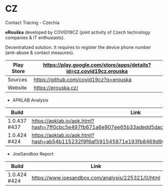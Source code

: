 # CZ
Contact Tracing - Czechia

**eRouška** developed by COVID19CZ (joint activity of Czech technology companies & IT enthusiasts).

Decentralized solution. It requires to register the device phone number (anti-abuse & contact measures).

Play Store | https://play.google.com/store/apps/details?id=cz.covid19cz.erouska
-----------|-------------------------------------------------------------------
Sources | https://github.com/covid19cz?q=erouska
Website | https://erouska.cz/

- APKLAB Analysis

Build | Link
------|-----
1.0.437 #437 | https://apklab.io/apk.html?hash=7ff0cbc5e497fb671a6e907ee65b33adedd5dac1064007754763d2deff4b98e6
1.0.424 #424 | https://apklab.io/apk.html?hash=ab54b115232f9f6af591545871e193fb8469d96524f5fbdf537255aed0f8f3a4

- JoeSandbox Report

Build | Link
------|-----
1.0.424 #424 | https://www.joesandbox.com/analysis/225321/0/html 
